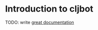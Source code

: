 # Introduction to cljbot

TODO: write [great documentation](http://jacobian.org/writing/what-to-write/)
